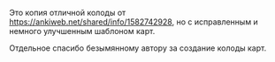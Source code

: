 Это копия отличной колоды от https://ankiweb.net/shared/info/1582742928, но с исправленным и немного улучшенным шаблоном карт.

Отдельное спасибо безымянному автору за создание колоды карт. 